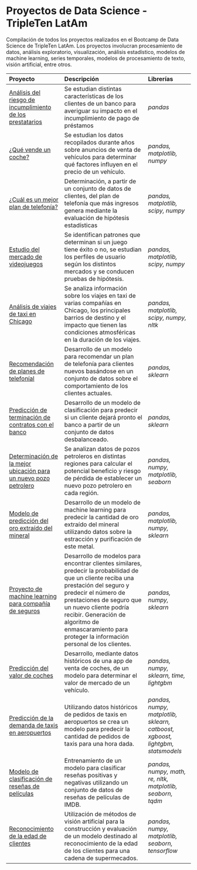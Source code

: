 # Proyectos de Data Science - TripleTen LatAm

Compilación de todos los proyectos realizados en el Bootcamp de Data Science de TripleTen LatAm. Los proyectos involucran procesamiento de datos, análisis exploratorio, visualización, análisis estadístico, modelos de machine learning, series temporales, modelos de procesamiento de texto, visión artificial, entre otros.

| Proyecto               | Descripción                                                                                 | Librerías                      |
|:--------------------- |:------------------------------------------------------------------------------------------- |:------------------------------ |
|[Análisis del riesgo de incumplimiento de los prestatarios](https://github.com/peqwar/yandex-tripleten-projects/blob/main/projects/02_bank%20customers%20analysis.ipynb)|Se estudian distintas características de los clientes de un banco para averiguar su impacto en el incumplimiento de pago de préstamos|*pandas*|
|[¿Qué vende un coche?](https://github.com/peqwar/yandex-tripleten-projects/blob/main/projects/03_vehicle%20price%20anaylisis.ipynb)|Se estudian los datos recopilados durante años sobre anuncios de venta de vehículos para determinar qué factores influyen en el precio de un vehículo.|*pandas, matplotlib, numpy*|
|[¿Cuál es un mejor plan de telefonía?](https://github.com/peqwar/yandex-tripleten-projects/blob/main/projects/04_mobile%20plans.ipynb)|Determinación, a partir de un conjunto de datos de clientes, del plan de telefonía que más ingresos genera mediante la evaluación de hipótesis estadísticas|*pandas, matplotlib, scipy, numpy*|
|[Estudio del mercado de videojuegos](https://github.com/peqwar/yandex-tripleten-projects/blob/main/projects/05_videogame%20analysis.ipynb)| Se identifican patrones que determinan si un juego tiene éxito o no, se estudian los perfiles de usuario según los distintos mercados y se conducen pruebas de hipótesis.|*pandas, matplotlib, scipy, numpy*|
|[Análisis de viajes de taxi en Chicago](https://github.com/peqwar/yandex-tripleten-projects/blob/main/projects/06_taxi%20trips%20analysis.ipynb)|Se analiza información sobre los viajes en taxi de varias compañías en Chicago, los principales barrios de destino y el impacto que tienen las condiciones atmosféricas en la duración de los viajes.|*pandas, matplotlib, scipy, numpy, nltk*|
|[Recomendación de planes de telefoníal](https://github.com/peqwar/yandex-tripleten-projects/blob/main/projects/07_megaline%20plans%20model.ipynb)|Desarrollo de un modelo para recomendar un plan de telefonía para clientes nuevos basándose en un conjunto de datos sobre el comportamiento de los clientes actuales.|*pandas, sklearn*|
|[Predicción de terminación de contratos con el banco](https://github.com/peqwar/yandex-tripleten-projects/blob/main/projects/08_bank%20churn%20prediction.ipynb)|Desarrollo de un modelo de clasificación para predecir si un cliente dejará pronto el banco a partir de un conjunto de datos desbalanceado.|*pandas, sklearn*|
|[Determinación de la mejor ubicación para un nuevo pozo petrolero](https://github.com/peqwar/yandex-tripleten-projects/blob/main/projects/09_oil%20well%20location.ipynb)| Se analizan datos de pozos petroleros en distintas regiones para calcular el potencial beneficio y riesgo de pérdida de establecer un nuevo pozo petrolero en cada región.|*pandas, numpy, matplotlib, seaborn*|
|[Modelo de predicción del oro extraído del mineral](https://github.com/peqwar/yandex-tripleten-projects/blob/main/projects/10_gold%20extraction%20model.ipynb)|Desarrollo de un modelo de machine learning para predecir la cantidad de oro extraído del mineral utilizando datos sobre la estracción y purificación de este metal.|*pandas, matplotlib, numpy, sklearn*|
|[Proyecto de machine learning para compañía de seguros](https://github.com/peqwar/yandex-tripleten-projects/blob/main/projects/11_insurance%20project.ipynb)|Desarrollo de modelos para encontrar clientes similares, predecir la probabilidad de que un cliente reciba una prestación del seguro y predecir el número de prestaciones de seguro que un nuevo cliente podría recibir. Generación de algoritmo de enmascaramiento para proteger la información personal de los clientes. |*pandas, numpy, sklearn*|
|[Predicción del valor de coches](https://github.com/peqwar/yandex-tripleten-projects/blob/main/projects/12_car_price%20prediction.ipynb)|Desarrollo, mediante datos históricos de una app de venta de coches, de un modelo para determinar el valor de mercado de un vehículo.|*pandas, numpy, sklearn, time, lightgbm*|
|[Predicción de la demanda de taxis en aeropuertos](https://github.com/peqwar/yandex-tripleten-projects/blob/main/projects/13_taxi%20orders%20prediction.ipynb)| Utilizando datos históricos de pedidos de taxis en aeropuertos se crea un modelo para predecir la cantidad de pedidos de taxis para una hora dada.|*pandas, numpy, matplotlib, sklearn, catboost, xgboost, lightgbm, statsmodels*|
|[Modelo de clasificación de reseñas de películas](https://github.com/peqwar/yandex-tripleten-projects/blob/main/projects/14_movie%20review%20clasification.ipynb)|Entrenamiento de un modelo para clasificar reseñas positivas y negativas utilizando un conjunto de datos de reseñas de películas de IMDB.|*pandas, numpy, math, re, nltk, matplotlib, seaborn, tqdm*|
|[Reconocimiento de la edad de clientes](https://github.com/peqwar/yandex-tripleten-projects/blob/main/projects/15_age%20recognition.ipynb)|Utilización de métodos de visión artificial para la construcción y evaluación de un modelo destinado al reconocimiento de la edad de los clientes para una cadena de supermecados.|*pandas, numpy, matplotlib, seaborn, tensorflow*|
